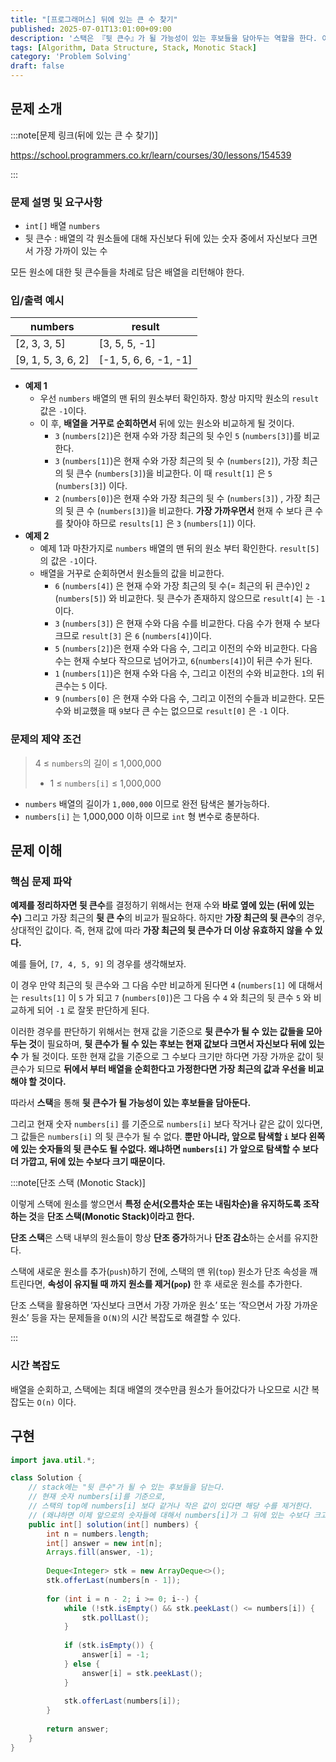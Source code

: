 ```yaml
---
title: "[프로그래머스] 뒤에 있는 큰 수 찾기"
published: 2025-07-01T13:01:00+09:00
description: '스택은 『뒷 큰수』가 될 가능성이 있는 후보들을 담아두는 역할을 한다. 이렇게 스택에 원소를 쌓으면서 특정 순서(오름차순 또는 내림차순)을 유지하도록 조작하는 알고리즘 패턴을 단조 스택(Monotic Stack)이라고 한다.'
tags: [Algorithm, Data Structure, Stack, Monotic Stack]
category: 'Problem Solving'
draft: false 
---
```


## 문제 소개

:::note[문제 링크(뒤에 있는 큰 수 찾기)]

<https://school.programmers.co.kr/learn/courses/30/lessons/154539>

:::

### 문제 설명 및 요구사항

- `int[]` 배열 `numbers`
- 뒷 큰수 : 배열의 각 원소들에 대해 자신보다 뒤에 있는 숫자 중에서 자신보다 크면서 가장 가까이 있는 수

모든 원소에 대한 뒷 큰수들을 차례로 담은 배열을 리턴해야 한다.

### 입/출력 예시

| numbers | result |
| --- | --- |
| [2, 3, 3, 5] | [3, 5, 5, -1] |
| [9, 1, 5, 3, 6, 2] | [-1, 5, 6, 6, -1, -1] |

- **예제 1**
  - 우선 `numbers` 배열의 맨 뒤의 원소부터 확인하자. 항상 마지막 원소의 `result` 값은 `-1`이다.
  - 이 후, **배열을 거꾸로 순회하면서** 뒤에 있는 원소와 비교하게 될 것이다.
    - `3` (`numbers[2]`)은 현재 수와 가장 최근의 뒷 수인 `5` (`numbers[3]`)를 비교한다.
    - `3` (`numbers[1]`)은 현재 수와 가장 최근의 뒷 수 (`numbers[2]`), 가장 최근의 뒷 큰수 (`numbers[3]`)을 비교한다. 이 때 `result[1]` 은 `5` (`numbers[3]`) 이다.
    - `2` (`numbers[0]`)은 현재 수와 가장 최근의 뒷 수 (`numbers[3]`) , 가장 최근의 뒷 큰 수 (`numbers[3]`)을 비교한다. **가장 가까우면서** 현재 수 보다 큰 수를 찾아야 하므로 `results[1]` 은 `3` (`numbers[1]`) 이다.
- **예제 2**
  - 예제 1과 마찬가지로 `numbers` 배열의 맨 뒤의 원소 부터 확인한다. `result[5]` 의 값은 `-1`이다.
  - 배열을 거꾸로 순회하면서 원소들의 값을 비교한다.
    - `6` (`numbers[4]`) 은 현재 수와 가장 최근의 뒷 수(= 최근의 뒤 큰수)인 `2` (`numbers[5]`) 와 비교한다. 뒷 큰수가 존재하지 않으므로 `result[4]` 는 `-1` 이다.
    - `3` (`numbers[3]`) 은 현재 수와 다음 수를 비교한다. 다음 수가 현재 수 보다 크므로 `result[3]` 은 `6` (`numbers[4]`)이다.
    - `5` (`numbers[2]`)은  현재 수와 다음 수, 그리고 이전의 수와 비교한다. 다음 수는 현재 수보다 작으므로 넘어가고, `6`(`numbers[4]`)이 뒤큰 수가 된다.
    - `1` (`numbers[1]`)은 현재 수와 다음 수, 그리고 이전의 수와 비교한다. `1`의 뒤 큰수는 `5` 이다.
    - `9` (`numbers[0]` 은 현재 수와 다음 수, 그리고 이전의 수들과 비교한다. 모든 수와 비교했을 때 `9`보다 큰 수는 없으므로 `result[0]` 은 `-1` 이다.

### 문제의 제약 조건

> 4 ≤ `numbers`의 길이 ≤ 1,000,000
>
> - 1 ≤ `numbers[i]` ≤ 1,000,000
>
- `numbers` 배열의 길이가 `1,000,000` 이므로 완전 탐색은 불가능하다.
- `numbers[i]` 는 1,000,000 이하 이므로 `int` 형 변수로 충분하다.

## 문제 이해

### 핵심 문제 파악

**예제를 정리하자면 뒷 큰수**를 결정하기 위해서는 현재 수와 **바로 옆에 있는 (뒤에 있는 수)** 그리고 가장 최근의 **뒷 큰 수**의 비교가 필요하다. 하지만 **가장 최근의 뒷 큰수**의 경우, 상대적인 값이다. 즉, 현재 값에 따라 **가장 최근의 뒷 큰수가 더 이상 유효하지 않을 수 있다.**

예를 들어, `[7, 4, 5, 9]` 의 경우를 생각해보자.

이 경우 만약 최근의 뒷 큰수와 그 다음 수만 비교하게 된다면 `4` (`numbers[1]` 에 대해서는 `results[1]` 이 `5` 가 되고 `7` (`numbers[0]`)은 그 다음 수 `4` 와 최근의 뒷 큰수 `5` 와 비교하게 되어 `-1` 로 잘못 판단하게 된다.

이러한 경우를 판단하기 위해서는 현재 값을 기준으로 **뒷 큰수가 될 수 있는 값들을 모아두는 것**이 필요하며, **뒷 큰수가 될 수 있는 후보는 현재 값보다 크면서 자신보다 뒤에 있는 수** 가 될 것이다. 또한 현재 값을 기준으로 그 수보다 크기만 하다면 가장 가까운 값이 뒷 큰수가 되므로 **뒤에서 부터 배열을 순회한다고 가정한다면 가장 최근의 값과 우선을 비교해야 할 것이다.**

따라서 **스택**을 통해 **뒷 큰수가 될 가능성이 있는 후보들을 담아둔다.**

그리고 현재 숫자 `numbers[i]` 를 기준으로 `numbers[i]` 보다 작거나 같은 값이 있다면, 그 값들은 `numbers[i]` 의 뒷 큰수가 될 수 없다. **뿐만 아니라, 앞으로 탐색할 `i` 보다 왼쪽에 있는 숫자들의 뒷 큰수도 될 수없다. 왜냐하면 `numbers[i]` 가 앞으로 탐색할 수 보다 더 가깝고, 뒤에 있는 수보다 크기 때문이다.**

:::note[단조 스택 (Monotic Stack)]

이렇게 스택에 원소를 쌓으면서 **특정 순서(오름차순 또는 내림차순)을 유지하도록 조작하는 것**을 **단조 스택(Monotic Stack)이라고 한다.**

**단조 스택**은 스택 내부의 원소들이 항상 **단조 증가**하거나 **단조 감소**하는 순서를 유지한다.

스택에 새로운 원소를 추가(`push`)하기 전에, 스택의 맨 위(`top`) 원소가 단조 속성을 깨트린다면, **속성이 유지될 때 까지 원소를 제거(`pop`)** 한 후 새로운 원소를 추가한다.

단조 스택을 활용하면 ‘자신보다 크면서 가장 가까운 원소’ 또는 ‘작으면서 가장 가까운 원소’ 등을 자는 문제들을 `O(N)`의 시간 복잡도로 해결할 수 있다.

:::

### 시간 복잡도

배열을 순회하고, 스택에는 최대 배열의 갯수만큼 원소가 들어갔다가 나오므로 시간 복잡도는 `O(n)` 이다.

## 구현

```java
import java.util.*;

class Solution {
    // stack에는 "뒷 큰수"가 될 수 있는 후보들을 담는다.
    // 현재 숫자 numbers[i]를 기준으로, 
    // 스택의 top에 numbers[i] 보다 같거나 작은 값이 있다면 해당 수를 제거한다.
    // (왜냐하면 이제 앞으로의 숫자들에 대해서 numbers[i]가 그 뒤에 있는 수보다 크고 가깝기 때문)
    public int[] solution(int[] numbers) {
        int n = numbers.length;
        int[] answer = new int[n];
        Arrays.fill(answer, -1);
        
        Deque<Integer> stk = new ArrayDeque<>();
        stk.offerLast(numbers[n - 1]);
        
        for (int i = n - 2; i >= 0; i--) {
            while (!stk.isEmpty() && stk.peekLast() <= numbers[i]) {
                stk.pollLast();
            }
            
            if (stk.isEmpty()) {
                answer[i] = -1;
            } else {
                answer[i] = stk.peekLast();
            }
            
            stk.offerLast(numbers[i]);
        }
        
        return answer;
    }
}
```
